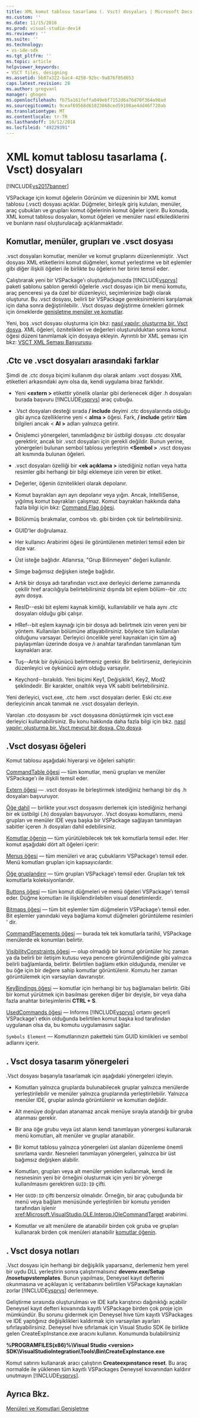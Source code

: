 ```yaml
---
title: XML komut tablosu tasarlama (. Vsct) dosyaları | Microsoft Docs
ms.custom: ''
ms.date: 11/15/2016
ms.prod: visual-studio-dev14
ms.reviewer: ''
ms.suite: ''
ms.technology:
- vs-ide-sdk
ms.tgt_pltfrm: ''
ms.topic: article
helpviewer_keywords:
- VSCT files, designing
ms.assetid: bb87a322-bac4-4258-92bc-9a876f05d653
caps.latest.revision: 28
ms.author: gregvanl
manager: ghogen
ms.openlocfilehash: fb75a161feffa049ebf7152d6a76d70f364a98ad
ms.sourcegitcommit: 9ceaf69568d61023868ced59108ae4dd46f720ab
ms.translationtype: MT
ms.contentlocale: tr-TR
ms.lasthandoff: 10/12/2018
ms.locfileid: "49229391"
---
```

# <a name="designing-xml-command-table-vsct-files"></a>XML komut tablosu tasarlama (. Vsct) dosyaları
[!INCLUDE[vs2017banner](../../includes/vs2017banner.md)]

VSPackage için komut öğelerin Görünüm ve düzeninin bir XML komut tablosu (.vsct) dosyası açıklar. Düğmeler, birleşik giriş kutuları, menüler, araç çubukları ve grupları komut öğelerinin komut öğeler içerir. Bu konuda, XML komut tablosu dosyaları, komut öğeleri ve menüler nasıl etkilediklerini ve bunların nasıl oluşturulacağı açıklanmaktadır.  
  
## <a name="commands-menus-groups-and-the-vsct-file"></a>Komutlar, menüler, grupları ve .vsct dosyası  
 .vsct dosyaları komutlar, menüler ve komut gruplarını düzenlenmiştir. .Vsct dosyası XML etiketlerini komut düğmeleri, komut yerleştirme ve bit eşlemler gibi diğer ilişkili öğeleri ile birlikte bu öğelerin her birini temsil eder.  
  
 Çalıştırarak yeni bir VSPackage'ı oluşturduğunuzda [!INCLUDE[vsprvs](../../includes/vsprvs-md.md)] paketi şablonu şablon gerekli öğelerle .vsct dosyası için bir menü komutu, araç penceresi ya da özel bir düzenleyici, seçimlerinize bağlı olarak oluşturur. Bu .vsct dosyası, belirli bir VSPackage gereksinimlerini karşılamak için daha sonra değiştirilebilir. .Vsct dosyası değiştirme örnekleri görmek için örneklerde [genişletme menüler ve komutlar](../../extensibility/extending-menus-and-commands.md).  
  
 Yeni, boş .vsct dosyası oluşturma için bkz: [nasıl yapılır: oluşturma bir. Vsct dosya](../../extensibility/internals/how-to-create-a-dot-vsct-file.md). XML öğeleri, öznitelikleri ve değerleri oluşturulduktan sonra komut öğesi düzeni tanımlamak için dosyaya ekleyin. Ayrıntılı bir XML şeması için bkz: [VSCT XML Şeması Başvurusu](../../extensibility/vsct-xml-schema-reference.md).  
  
## <a name="differences-between-ctc-and-vsct-files"></a>.Ctc ve .vsct dosyaları arasındaki farklar  
 Şimdi de .ctc dosya biçimi kullanım dışı olarak anlamı .vsct dosyası XML etiketleri arkasındaki aynı olsa da, kendi uygulama biraz farklıdır.  
  
-   Yeni  **\<extern >** etikettir yönelik olanlar gibi derlenecek diğer .h dosyaları burada başvuru [!INCLUDE[vsprvs](../../includes/vsprvs-md.md)] araç çubuğu.  
  
-   .Vsct dosyaları desteği sırada **/ include** deyimi .ctc dosyalarında olduğu gibi ayrıca özelliklerine yeni \< **alma >** öğesi. Fark, **/ include** getirir **tüm** bilgileri ancak \< **Al >** adları yalnızca getirir.  
  
-   Önişlemci yönergeleri, tanımladığınız bir üstbilgi dosyası .ctc dosyalar gerektirir, ancak bir .vsct dosyaları için gerekli değildir. Bunun yerine, yönergeleri bulunan sembol tablosu yerleştirin  **\<Sembol >** .vsct dosyası alt kısmında bulunan öğeleri.  
  
-   .vsct dosyaları özelliği bir  **\<ek açıklama >** istediğiniz notları veya hatta resimler gibi herhangi bir bilgi eklemeye izin veren bir etiket.  
  
-   Değerler, öğenin öznitelikleri olarak depolanır.  
  
-   Komut bayrakları ayrı ayrı depolanır veya yığın.  Ancak, IntelliSense, yığılmış komut bayrakları çalışmaz. Komut bayrakları hakkında daha fazla bilgi için bkz: [Command Flag öğesi](../../extensibility/command-flag-element.md).  
  
-   Bölünmüş bırakmalar, combos vb. gibi birden çok tür belirtebilirsiniz.  
  
-   GUID'ler doğrulamaz.  
  
-   Her kullanıcı Arabirimi öğesi ile görüntülenen metinleri temsil eden bir dize var.  
  
-   Üst isteğe bağlıdır. Atlanırsa, "Grup Bilinmeyen" değeri kullanılır.  
  
-   Simge bağımsız değişken isteğe bağlıdır.  
  
-   Artık bir dosya adı tarafından vsct.exe derleyici derleme zamanında çekilir href aracılığıyla belirtebilirsiniz dışında bit eşlem bölüm--bir .ctc aynı dosya.  
  
-   ResID--eski bit eşlemi kaynak kimliği, kullanılabilir ve hala aynı .ctc dosyaları olduğu gibi çalışır.  
  
-   HRef--bit eşlem kaynağı için bir dosya adı belirtmek izin veren yeni bir yöntem. Kullanılan bölümüne atlayabilirsiniz. böylece tüm kullanılan olduğunu varsayar. Derleyici öncelikle yerel kaynakları için tüm ağ paylaşımları üzerinde dosya ve /ı anahtar tarafından tanımlanan tüm kaynakları arar.  
  
-   Tuş--Artık bir öykünücü belirtmeniz gerekir. Bir belirtirseniz, derleyicinin düzenleyici ve öykünücü aynı olduğu varsayılır.  
  
-   Keychord--bırakıldı. Yeni biçimi Key1, Değişiklik1, Key2, Mod2 şeklindedir.  Bir karakter, onaltılık veya VK sabiti belirtebilirsiniz.  
  
 Yeni derleyici, vsct.exe, .ctc hem .vsct dosyaları derler. Eski ctc.exe derleyicinin ancak tanımak ne .vsct dosyaları derleyin.  
  
 Varolan .cto dosyasını bir .vsct dosyasına dönüştürmek için vsct.exe derleyici kullanabilirsiniz. Bu konu hakkında daha fazla bilgi için bkz. [nasıl yapılır: oluşturma bir. Vsct mevcut bir dosya. Cto dosya](../../misc/how-to-create-a-dot-vsct-file-from-an-existing-dot-cto-file.md).  
  
## <a name="the-vsct-file-elements"></a>.Vsct dosyası öğeleri  
 Komut tablosu aşağıdaki hiyerarşi ve öğeleri sahiptir:  
  
 [CommandTable öğesi](../../extensibility/commandtable-element.md) — tüm komutlar, menü grupları ve menüler VSPackage'ı ile ilişkili temsil eder.  
  
 [Extern öğesi](../../extensibility/extern-element.md) — .vsct dosyası ile birleştirmek istediğiniz herhangi bir dış .h dosyaları başvuruyor.  
  
 [Öğe dahil](../../extensibility/include-element.md) — birlikte your.vsct dosyasını derlemek için istediğiniz herhangi bir ek üstbilgi (.h) dosyaları başvuruyor. .Vsct dosyası komutlarını, menü grupları ve menüler IDE veya başka bir VSPackage sağlayan tanımlayan sabitler içeren .h dosyaları dahil edebilirsiniz.  
  
 [Komutlar öğenin](../../extensibility/commands-element.md) — tüm yürütülebilecek tek tek komutlarla temsil eder. Her komut aşağıdaki dört alt öğeleri içerir:  
  
 [Menus öğesi](../../extensibility/menus-element.md) — tüm menüleri ve araç çubuklarını VSPackage'ı temsil eder. Menü komutları grupları için kapsayıcılardır.  
  
 [Öğe gruplandırır](../../extensibility/groups-element.md) — tüm grupları VSPackage'ı temsil eder. Grupları tek tek komutlarla koleksiyonlarıdır.  
  
 [Buttons öğesi](../../extensibility/buttons-element.md) — tüm komut düğmeleri ve menü öğeleri VSPackage'ı temsil eder. Düğme komutları ile ilişkilendirilebilen visual denetimlerdir.  
  
 [Bitmaps öğesi](../../extensibility/bitmaps-element.md) — tüm bit eşlemler tüm düğmelerin VSPackage'ı temsil eder. Bit eşlemler yanındaki veya bağlama komut düğmeleri görüntüleme resimleri ' dir.  
  
 [CommandPlacements öğesi](../../extensibility/commandplacements-element.md) — burada tek tek komutlarla tarihli, VSPackage menülerde ek konumları belirtir.  
  
 [VisibilityConstraints öğesi](../../extensibility/visibilityconstraints-element.md) — olup olmadığı bir komut görüntüler hiç zaman ya da belirli bir iletişim kutusu veya pencere görüntülendiğinde gibi yalnızca belirli bağlamlarda, belirtir. Belirtilen bağlamı etkin olduğunda, menüler ve bu öğe için bir değere sahip komutlar görüntülenir. Komutu her zaman görüntülemek için varsayılan davranıştır.  
  
 [KeyBindings öğesi](../../extensibility/keybindings-element.md) — komutlar için herhangi bir tuş bağlamaları belirtir. Gibi bir komut yürütmek için basılması gereken diğer bir deyişle, bir veya daha fazla anahtar birleşimlerini **CTRL + S**.  
  
 [UsedCommands öğesi](../../extensibility/usedcommands-element.md) — Informs [!INCLUDE[vsprvs](../../includes/vsprvs-md.md)] ortamı geçerli VSPackage'ı etkin olduğunda belirtilen komut başka kod tarafından uygulanan olsa da, bu komutu uygulamasını sağlar.  
  
 `Symbols Element` — Komutlarınızın paketteki tüm GUID kimlikleri ve sembol adlarını içerir.  
  
## <a name="vsct-file-design-guidelines"></a>. Vsct dosya tasarım yönergeleri  
 .Vsct dosyası başarıyla tasarlamak için aşağıdaki yönergeleri izleyin.  
  
-   Komutları yalnızca gruplarda bulunabilecek gruplar yalnızca menülerde yerleştirilebilir ve menüler yalnızca gruplarında yerleştirilebilir. Yalnızca menüler IDE, gruplar aslında görüntülenir ve komutları değildir.  
  
-   Alt menüye doğrudan atanamaz ancak menüye sırayla atandığı bir gruba atanması gerekir.  
  
-   Bir ana öğe grubu veya üst alanın kendi tanımlayan yönergesi kullanarak menü komutları, alt menüler ve gruplar atanabilir.  
  
-   Bir komut tablosu yalnızca yönergeleri üst alanları düzenleme önemli sınırlama vardır. Nesneleri tanımlayan yönergeleri, yalnızca bir üst bağımsız değişken alabilir.  
  
-   Komutları, grupları veya alt menüler yeniden kullanmak, kendi ile nesnesinin yeni bir örneğini oluşturmak için yeni bir yönerge kullanılmasını gerektiren `GUID:ID` çifti.  
  
-   Her `GUID:ID` çifti benzersiz olmalıdır. Örneğin, bir araç çubuğunda bir menü veya bağlam menüsünde yerleştirilen bir komutu yeniden tarafından işlenir <xref:Microsoft.VisualStudio.OLE.Interop.IOleCommandTarget> arabirimi.  
  
-   Komutlar ve alt menülere de atanabilir birden çok gruba ve grupları kullanarak birden çok menüleri atanabilir [komutlar öğenin](../../extensibility/commands-element.md).  
  
## <a name="vsct-file-notes"></a>. Vsct dosya notları  
 .Vsct dosyası için herhangi bir değişiklik yaparsanız, derlemeniz hem yerel bir uydu DLL yerleştirin sonra çalıştırmalısınız **devenv.exe/Setup /nosetupvstemplates**. Bunun yapılması, Deneysel kayıt defterini okunmasına ve açıklayan iç veritabanını belirtilen VSPackage kaynakları zorlar [!INCLUDE[vsprvs](../../includes/vsprvs-md.md)] derlenmeye.  
  
 Geliştirme sırasında oluşturulması ve IDE kafa karıştırıcı dağınıklığı açabilir Deneysel kayıt defteri kovanında kayıtlı VSPackage birden çok proje için mümkündür. Bu sorunu gidermek için Deneysel hive tüm kayıtlı VSPackages ve IDE yaptığınız değişiklikleri kaldırmak için varsayılan ayarları sıfırlayabilirsiniz. Deneysel hive sıfırlamak için Visual Studio SDK ile birlikte gelen CreateExpInstance.exe aracını kullanın. Konumunda bulabilirsiniz  
  
 **%PROGRAMFILES(x86)%\Visual Studio \<version> SDK\VisualStudioIntegration\Tools\Bin\CreateExpInstance.exe**  
  
 Komut satırını kullanarak aracı çalıştırın **Createexpınstance reset**. Bu araç normalde ile yüklenen tüm kayıtlı VSPackages Deneysel kovanından kaldırır unutmayın [!INCLUDE[vsprvs](../../includes/vsprvs-md.md)].  
  
## <a name="see-also"></a>Ayrıca Bkz.  
 [Menüleri ve Komutlari Genişletme](../../extensibility/extending-menus-and-commands.md)

